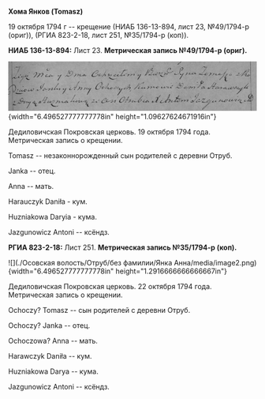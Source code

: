 **Хома Янков (Tomasz)**

19 октября 1794 г -- крещение (НИАБ 136-13-894, лист 23, №49/1794-р
(ориг)), (РГИА 823-2-18, лист 251, №35/1794-р (коп)).

**НИАБ 136-13-894:** Лист 23. **Метрическая запись №49/1794-р (ориг).**

![](./media/7b3ec8b011d0a1a41886f23d291a8803774792fd.png){width="6.496527777777778in"
height="1.09627624671916in"}

Дедиловичская Покровская церковь. 19 октября 1794 года. Метрическая
запись о крещении.

Tomasz -- незаконнорожденный сын родителей с деревни Отруб.

Janka -- отец.

Anna -- мать.

Harauczyk Daniła - кум.

Huzniakowa Daryia - кума.

Jazgunowicz Antoni -- ксёндз.

**РГИА 823-2-18:** Лист 251. **Метрическая запись №35/1794-р (коп).**

![](./Осовская волость/Отруб/без фамилии/Янка Анна/media/image2.png){width="6.496527777777778in"
height="1.2916666666666667in"}

Дедиловичская Покровская церковь. 22 октября 1794 года. Метрическая
запись о крещении.

Ochoczy? Tomasz -- сын родителей с деревни Отруб.

Ochoczy? Janka -- отец.

Ochoczowa? Anna -- мать.

Harawczyk Daniła -- кум.

Huzniakowa Darya -- кума.

Jazgunowicz Antoni -- ксёндз.

